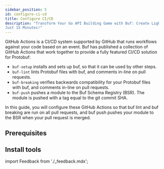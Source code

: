 ```yaml
---
sidebar_position: 5
id: configure-ci-cd
title: Configure CI/CD
description: "Transform Your Go API Building Game with Buf: Create Lightning-Fast, Efficient, and Effortless APIs in
Just 15 Minutes!"
---
```


GitHub Actions is a CI/CD system supported by GitHub that runs workflows against your code based on an event. Buf has
published a collection of GitHub Actions that work together to provide a fully featured CI/CD solution for Protobuf:

* `buf-setup` installs and sets up buf, so that it can be used by other steps.
* `buf-lint` lints Protobuf files with buf, and comments in-line on pull requests.
* `buf-breaking` verifies backwards compatibility for your Protobuf files with buf, and comments in-line on pull requests.
* `buf-push` pushes a module to the Buf Schema Registry (BSR). The module is pushed with a tag equal to the git commit SHA.

In this guide, you will configure these GitHub Actions so that buf lint and buf breaking are run on all pull requests,
and buf push pushes your module to the BSR when your pull request is merged.

## Prerequisites

## Install tools

import Feedback from './_feedback.mdx';

<Feedback/>
